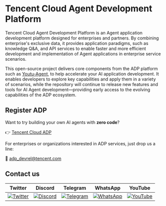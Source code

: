 # Tencent Cloud Agent Development Platform

Tencent Cloud Agent Development Platform is an Agent application development platform designed for enterprises and partners. By combining enterprise's exclusive data, it provides application paradigms, such as knowledge Q&A, and API services to enable faster and more efficient development and implementation of Agent applications in enterprise service scenarios. 

This open-source project delivers core components from the ADP platform such as [Youtu-Agent](https://github.com/TencentCloudADP/youtu-agent), to help accelerate your AI application development. It enables developers to explore key capabilities and apply them in a variety of scenarios, while the repository will continue to release new features and tools for AI Agent development—providing early access to the evolving capabilities of the ADP ecosystem.

## Register ADP

Want to try building your own AI agents with **zero code**?

👉 [Tencent Cloud ADP](https://www.tencentcloud.com/products/tcadp)

For enterprises or organizations interested in ADP services, just drop us a line:

📩 [adp_devrel@tencent.com](mailto:adp_devrel@tencent.com)

## Contact us

| Twitter | Discord | Telegram | WhatsApp | YouTube |
|---------|---------|----------|----------|---------|
| [![Twitter](https://img.shields.io/badge/Twitter-1DA1F2?style=for-the-badge&logo=twitter&logoColor=white)](https://x.com/TencentCloudADP) | [![Discord](https://img.shields.io/badge/Discord-5865F2?style=for-the-badge&logo=discord&logoColor=white)](https://discord.gg/QjqhkHQVVM) | [![Telegram](https://img.shields.io/badge/Telegram-0088CC?style=for-the-badge&logo=telegram&logoColor=white)](https://t.me/tencentcloudadp) | [![WhatsApp](https://img.shields.io/badge/WhatsApp-25D366?style=for-the-badge&logo=whatsapp&logoColor=white)](https://chat.whatsapp.com/JVY58EeSFU8I82ZzN49PK6?mode=ems_copy_c) | [![YouTube](https://img.shields.io/badge/YouTube-FF0000?style=for-the-badge&logo=youtube&logoColor=white)](https://www.youtube.com/@tencentcloudadp) |
